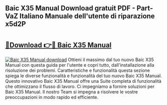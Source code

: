 ## Baic X35 Manual Download gratuit PDF - Part-VaZ Italiano Manuale dell'utente di riparazione x5d2P

# <h2><a href="http://dff7rm.blite.top/?on=Baic+X35+Manual">🔗Download 👉🔴 Baic X35 Manual</a></h2>

[![Baic X35 Manual download](https://i.imgur.com/lujVjoI.png)](http://dff7rm.blite.top/?on=Baic+X35+Manual)
Ottieni il massimo dal tuo nuovo Baic X35 Manual con questa guida per l'utente e copri tutto, dall'installazione alla risoluzione dei problemi. Caratteristiche e funzionalità questa sezione spiega le diverse funzionalità e funzionalità del tuo nuovo Baic X35 Manual. Questo innovativo Baic X35 Manual offre una Suite completa di funzionalità che ottimizzano il flusso di lavoro. Ci impegniamo a fornire soluzioni per Baic X35 Manual. Il nostro Team si impegna a risolvere le vostre preoccupazioni in modo rapido ed efficiente.
